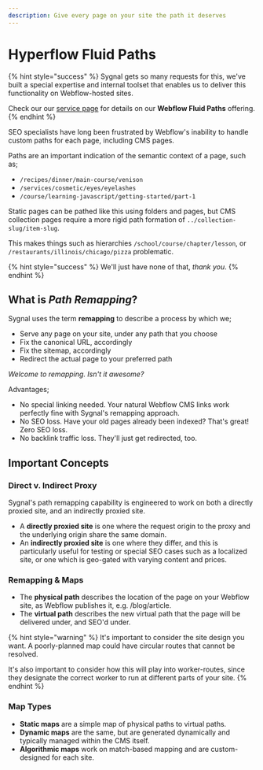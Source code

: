 ```yaml
---
description: Give every page on your site the path it deserves
---
```


# Hyperflow Fluid Paths

{% hint style="success" %}
Sygnal gets so many requests for this, we've built a special expertise and internal toolset that enables us to deliver this functionality on Webflow-hosted sites.

Check our our [service page](https://www.sygnal.com/services/webflow-fluid-paths) for details on our **Webflow Fluid Paths** offering.&#x20;
{% endhint %}

SEO specialists have long been frustrated by Webflow's inability to handle custom paths for each page, including CMS pages.&#x20;

Paths are an important indication of the semantic context of a page, such as;

* `/recipes/dinner/main-course/venison`
* `/services/cosmetic/eyes/eyelashes`
* `/course/learning-javascript/getting-started/part-1`

Static pages can be pathed like this using folders and pages, but CMS collection pages require a more rigid path formation of `../collection-slug/item-slug`.&#x20;

This makes things such as hierarchies `/school/course/chapter/lesson`, or `/restaurants/illinois/chicago/pizza` problematic.&#x20;

{% hint style="success" %}
We'll just have none of that, _thank you_.
{% endhint %}

## What is _Path Remapping_?

Sygnal uses the term **remapping** to describe a process by which we;

* Serve any page on your site, under any path that you choose
* Fix the canonical URL, accordingly
* Fix the sitemap, accordingly
* Redirect the actual page to your preferred path

_Welcome to remapping. Isn't it awesome?_&#x20;

Advantages;

* No special linking needed. Your natural Webflow CMS links work perfectly fine with Sygnal's remapping approach.&#x20;
* No SEO loss. Have your old pages already been indexed?  That's great!  Zero SEO loss.&#x20;
* No backlink traffic loss. They'll just get redirected, too.&#x20;

## Important Concepts

### Direct v. Indirect Proxy

Sygnal's path remapping capability is engineered to work on both a directly proxied site, and an indirectly proxied site.&#x20;

* A **directly proxied site** is one where the request origin to the proxy and the underlying origin share the same domain.&#x20;
* An **indirectly proxied site** is one where they differ, and this is particularly useful for testing or special SEO cases such as a localized site, or one which is geo-gated with varying content and prices.&#x20;

### Remapping & Maps

* The **physical path** describes the location of the page on your Webflow site, as Webflow publishes it, e.g. /blog/article.&#x20;
* The **virtual path** describes the new virtual path that the page will be delivered under, and SEO'd under.

{% hint style="warning" %}
It's important to consider the site design you want. A poorly-planned map could have circular routes that cannot be resolved.&#x20;

It's also important to consider how this will play into worker-routes, since they designate the correct worker to run at different parts of your site.
{% endhint %}

### Map Types

* **Static maps** are a simple map of physical paths to virtual paths. &#x20;
* **Dynamic maps** are the same, but are generated dynamically and typically managed within the CMS itself.&#x20;
* **Algorithmic maps** work on match-based mapping and are custom-designed for each site.&#x20;



